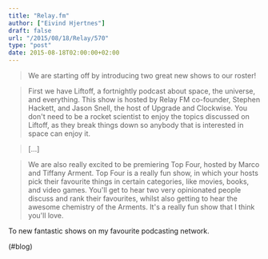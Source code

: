 ```yaml
---
title: "Relay.fm"
author: ["Eivind Hjertnes"]
draft: false
url: "/2015/08/18/Relay/570"
type: "post"
date: 2015-08-18T02:00:00+02:00
---
```


> We are starting off by introducing two great new shows to our roster!

<!--quoteend-->

> First we have Liftoff, a fortnightly podcast about space, the
> universe, and everything. This show is hosted by Relay FM co-founder,
> Stephen Hackett, and Jason Snell, the host of Upgrade and Clockwise.
> You don't need to be a rocket scientist to enjoy the topics discussed
> on Liftoff, as they break things down so anybody that is interested in
> space can enjoy it.

<!--quoteend-->

> [...]

<!--quoteend-->

> We are also really excited to be premiering Top Four, hosted by Marco
> and Tiffany Arment. Top Four is a really fun show, in which your hosts
> pick their favourite things in certain categories, like movies, books,
> and video games. You'll get to hear two very opinionated people
> discuss and rank their favourites, whilst also getting to hear the
> awesome chemistry of the Arments. It's a really fun show that I think
> you'll love.

To new fantastic shows on my favourite podcasting network.

(#blog)
